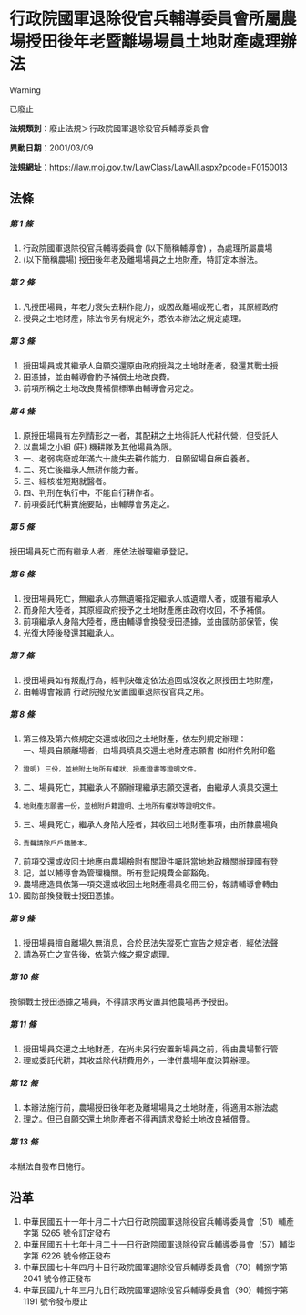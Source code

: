 # 行政院國軍退除役官兵輔導委員會所屬農場授田後年老暨離場場員土地財產處理辦法
> [!WARNING]
> 已廢止

**法規類別**：廢止法規＞行政院國軍退除役官兵輔導委員會

**異動日期**：2001/03/09  

**法規網址**：https://law.moj.gov.tw/LawClass/LawAll.aspx?pcode=F0150013



## 法條
##### 第 1 條
1. 行政院國軍退除役官兵輔導委員會 (以下簡稱輔導會) ，為處理所屬農場
1.  (以下簡稱農場) 授田後年老及離場場員之土地財產，特訂定本辦法。

##### 第 2 條
1. 凡授田場員，年老力衰失去耕作能力，或因故離場或死亡者，其原經政府
1. 授與之土地財產，除法令另有規定外，悉依本辦法之規定處理。

##### 第 3 條
1. 授田場員或其繼承人自願交還原由政府授與之土地財產者，發還其戰士授
1. 田憑據，並由輔導會酌予補償土地改良費。
1. 前項所稱之土地改良費補償標準由輔導會另定之。

##### 第 4 條
1. 原授田場員有左列情形之一者，其配耕之土地得託人代耕代營，但受託人
1. 以農場之小組 (莊) 機耕隊及其他場員為限。
1. 一、老弱病廢或年滿六十歲失去耕作能力，自願留場自療自養者。
1. 二、死亡後繼承人無耕作能力者。
1. 三、經核准短期就醫者。
1. 四、判刑在執行中，不能自行耕作者。
1. 前項委託代耕實施要點，由輔導會另定之。

##### 第 5 條
授田場員死亡而有繼承人者，應依法辦理繼承登記。

##### 第 6 條
1. 授田場員死亡，無繼承人亦無遺囑指定繼承人或遺贈人者，或雖有繼承人
1. 而身陷大陸者，其原經政府授予之土地財產應由政府收回，不予補償。
1. 前項繼承人身陷大陸者，應由輔導會換發授田憑據，並由國防部保管，俟
1. 光復大陸後發還其繼承人。

##### 第 7 條
1. 授田場員如有叛亂行為，經判決確定依法追回或沒收之原授田土地財產，
1. 由輔導會報請  行政院撥充安置國軍退除役官兵之用。

##### 第 8 條
1. 第三條及第六條規定交還或收回之土地財產，依左列規定辦理：  
一、場員自願離場者，由場員填具交還土地財產志願書 (如附件免附印鑑
1.     證明) 三份，並檢附土地所有權狀、授產證書等證明文件。
1. 二、場員死亡，其繼承人不願辦理繼承志願交還者，由繼承人填具交還土
1.     地財產志願書一份，並檢附戶籍證明、土地所有權狀等證明文件。
1. 三、場員死亡，繼承人身陷大陸者，其收回土地財產事項，由所隸農場負
1.     責聲請除戶戶籍謄本。
1. 前項交還或收回土地應由農場檢附有關證件囑託當地地政機關辦理國有登
1. 記，並以輔導會為管理機關。所有登記規費全部豁免。
1. 農場應造具依第一項交還或收回土地財產場員名冊三份，報請輔導會轉由
1. 國防部換發戰士授田憑據。

##### 第 9 條
1. 授田場員擅自離場久無消息，合於民法失蹤死亡宣告之規定者，經依法聲
1. 請為死亡之宣告後，依第六條之規定處理。

##### 第 10 條
換領戰士授田憑據之場員，不得請求再安置其他農場再予授田。

##### 第 11 條
1. 授田場員交還之土地財產，在尚未另行安置新場員之前，得由農場暫行管
1. 理或委託代耕，其收益除代耕費用外，一律併農場年度決算辦理。

##### 第 12 條
1. 本辦法施行前，農場授田後年老及離場場員之土地財產，得適用本辦法處
1. 理之。但已自願交還土地財產者不得再請求發給土地改良補償費。

##### 第 13 條
本辦法自發布日施行。

## 沿革
1. 中華民國五十一年十月二十六日行政院國軍退除役官兵輔導委員會（51）輔產字第 5265 號令訂定發布
1. 中華民國五十七年十月二十一日行政院國軍退除役官兵輔導委員會（57）輔柒字第 6226 號令修正發布
1. 中華民國七十年四月十日行政院國軍退除役官兵輔導委員會（70）輔捌字第 2041 號令修正發布
1. 中華民國九十年三月九日行政院國軍退除役官兵輔導委員會（90）輔捌字第 1191 號令發布廢止
